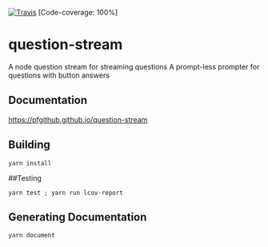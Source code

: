 [![Travis](https://travis-ci.org/pfgithub/question-stream.svg?branch=master)](https://travis-ci.org/pfgithub/question-stream) [Code-coverage: 100%]

# question-stream

A node question stream for streaming questions
A prompt-less prompter for questions with button answers

## Documentation

https://pfgithub.github.io/question-stream

## Building

`yarn install`

##Testing

`yarn test ; yarn run lcov-report`

## Generating Documentation

`yarn document`
